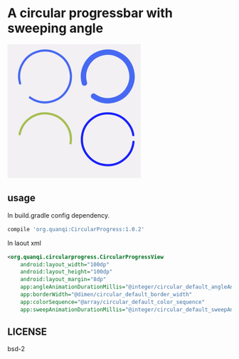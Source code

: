 # A circular progressbar with sweeping angle
![demo](shots/demo.gif)

## usage

In build.gradle config dependency.

``` groovy
compile 'org.quanqi:CircularProgress:1.0.2'
```

In laout xml

``` xml
<org.quanqi.circularprogress.CircularProgressView
    android:layout_width="100dp"
    android:layout_height="100dp"
    android:layout_margin="8dp"
    app:angleAnimationDurationMillis="@integer/circular_default_angleAnimationDurationMillis"
    app:borderWidth="@dimen/circular_default_border_width"
    app:colorSequence="@array/circular_default_color_sequence"
    app:sweepAnimationDurationMillis="@integer/circular_default_sweepAnimationDuration" />
```

## LICENSE
bsd-2

